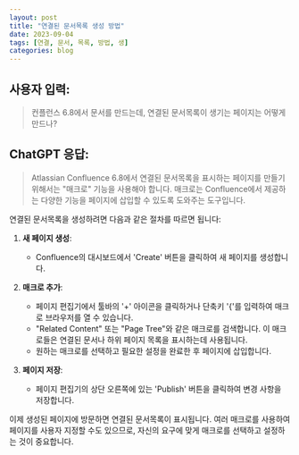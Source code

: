 ```yaml
---
layout: post
title: "연결된 문서목록 생성 방법"
date: 2023-09-04
tags: [연결, 문서, 목록, 방법, 생]
categories: blog
---
```


## 사용자 입력:
> 컨플런스 6.8에서 문서를 만드는데, 연결된 문서목록이 생기는 페이지는 어떻게 만드나?

## ChatGPT 응답:
> Atlassian Confluence 6.8에서 연결된 문서목록을 표시하는 페이지를 만들기 위해서는 "매크로" 기능을 사용해야 합니다. 매크로는 Confluence에서 제공하는 다양한 기능을 페이지에 삽입할 수 있도록 도와주는 도구입니다.

연결된 문서목록을 생성하려면 다음과 같은 절차를 따르면 됩니다:

1. **새 페이지 생성**:
    - Confluence의 대시보드에서 'Create' 버튼을 클릭하여 새 페이지를 생성합니다.

2. **매크로 추가**:
    - 페이지 편집기에서 툴바의 '+' 아이콘을 클릭하거나 단축키 '{'를 입력하여 매크로 브라우저를 열 수 있습니다.
    - "Related Content" 또는 "Page Tree"와 같은 매크로를 검색합니다. 이 매크로들은 연결된 문서나 하위 페이지 목록을 표시하는데 사용됩니다.
    - 원하는 매크로를 선택하고 필요한 설정을 완료한 후 페이지에 삽입합니다.

3. **페이지 저장**:
    - 페이지 편집기의 상단 오른쪽에 있는 'Publish' 버튼을 클릭하여 변경 사항을 저장합니다.

이제 생성된 페이지에 방문하면 연결된 문서목록이 표시됩니다. 여러 매크로를 사용하여 페이지를 사용자 지정할 수도 있으므로, 자신의 요구에 맞게 매크로를 선택하고 설정하는 것이 중요합니다.

